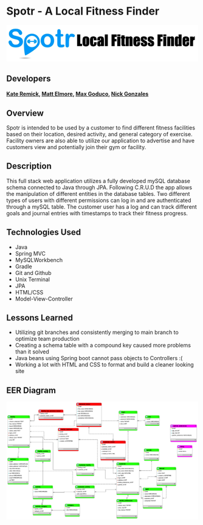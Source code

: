 # Spotr - A Local Fitness Finder

<img src="READMEBanner.png" alt="Banner"/>

## Developers
#### [Kate Remick](https://github.com/Kate-Remick), [Matt Elmore](https://github.com/dawabar), [Max Goduco](https://github.com/mgoduco), [Nick Gonzales](https://github.com/gonzanick)

## Overview

Spotr is intended to be used by a customer to find different fitness facilities based on their location, desired activity, and general category of exercise. Facility owners are also able to utilize our application to advertise and have customers view and potentially join their gym or facility.

## Description

This full stack web application utilizes a fully developed mySQL database schema connected to Java through JPA. Following C.R.U.D the app allows the manipulation of different entities in the database tables. Two different types of users with different permissions can log in and are authenticated through a mySQL table. The customer user has a log and can track different goals and journal entries with timestamps to track their fitness progress.

## Technologies Used
- Java
- Spring MVC
- MySQLWorkbench
- Gradle
- Git and Github
- Unix Terminal
- JPA
- HTML/CSS
- Model-View-Controller

## Lessons Learned
- Utilizing git branches and consistently merging to main branch to optimize team production
- Creating a schema table with a compound key caused more problems than it solved
- Java beans using Spring boot cannot pass objects to Controllers :(
- Working a lot with HTML and CSS to format and build a cleaner looking site

## EER Diagram
<img src="DB/fitnessfinderdb.png" alt="DB Schema"/>
